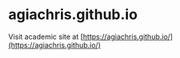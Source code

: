 # agiachris.github.io
Visit academic site at [https://agiachris.github.io/](https://agiachris.github.io/)
